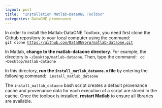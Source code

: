 ```yaml
---
layout: post
title:  "Installation Matlab-DataONE Toolbox"
categories: DataONE provenance
---
```


In order to install the Matlab-DataONE Toolbox, you need first clone the Github repository to your local computer using the command:
<code>
git clone https://github.com/DataONEorg/matlab-dataone.git
</code>

In Matlab, **change to the matlab-dataone directory**. For example, the directory is `~/Desktop/matlab-dataone`. Then, type the command:
<code>
cd ~Desktop/matlab-dataone
</code>

In this directory, **run the `install_matlab_dataone.m` file** by entering the following command:
<code>
install_matlab_dataone
</code>

The `install_matlab_dataone` bash script creates a default provenance cache and provenance data for each execution of a script are stored in the cache. Once the toolbox is installed, **restart Matlab** to ensure all libraries are available.
